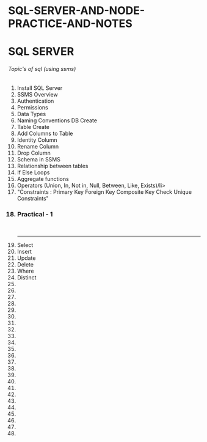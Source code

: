 # SQL-SERVER-AND-NODE-PRACTICE-AND-NOTES

<h1>SQL SERVER</h1>
<h6>Topic's of sql (using ssms) </h6>
<ol>
<li>Install SQL Server</li> 
<li>SSMS Overview</li> 
<li>Authentication</li>
<li>Permissions</li> 
<li>Data Types</li>
<li>Naming Conventions DB Create</li> 
  <li>Table Create</li> 
  <li>Add Columns to Table</li> 
  <li>Identity Column</li> 
  <li>Rename Column</li> 
  <li>Drop Column</li> 
  <li>Schema in SSMS</li> 
  <li>Relationship between tables</li>
  <li>If Else Loops</li>
  <li>Aggregate functions</li>
  <li>Operators (Union, In, Not in, Null, Between, Like, Exists)/li>
  <li>"Constraints :
Primary Key Foreign Key
Composite Key 
Check 
Unique Constraints"</li>
  <h3><li>Practical - 1</li></h3>
  <br><hr>
  <li>Select</li>
  <li>Insert</li>
  <li>Update</li>
  <li>Delete</li>
  <li>Where</li>
  <li>Distinct</li>
  <li></li><li></li>
  <li></li><li></li>
  <li></li><li></li>
  <li></li><li></li>
  <li></li><li></li>
  <li></li><li></li>
  <li></li><li></li>
  <li></li><li></li>
  <li></li><li></li>
  <li></li><li></li>
  <li></li><li></li>
  <li></li><li></li>
  
</ol>
